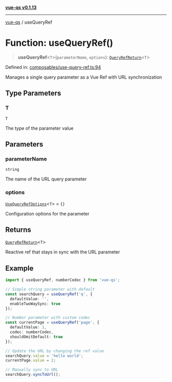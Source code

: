 [**vue-qs v0.1.13**](../README.md)

***

[vue-qs](../README.md) / useQueryRef

# Function: useQueryRef()

> **useQueryRef**\<`T`\>(`parameterName`, `options`): [`QueryRefReturn`](../type-aliases/QueryRefReturn.md)\<`T`\>

Defined in: [composables/use-query-ref.ts:94](https://github.com/iamsomraj/vue-qs/blob/a4643e0077390aa3ef25224e2e3a0792449f830c/src/composables/use-query-ref.ts#L94)

Manages a single query parameter as a Vue Ref with URL synchronization

## Type Parameters

### T

`T`

The type of the parameter value

## Parameters

### parameterName

`string`

The name of the URL query parameter

### options

[`UseQueryRefOptions`](../type-aliases/UseQueryRefOptions.md)\<`T`\> = `{}`

Configuration options for the parameter

## Returns

[`QueryRefReturn`](../type-aliases/QueryRefReturn.md)\<`T`\>

Reactive ref that stays in sync with the URL parameter

## Example

```typescript
import { useQueryRef, numberCodec } from 'vue-qs';

// Simple string parameter with default
const searchQuery = useQueryRef('q', {
  defaultValue: '',
  enableTwoWaySync: true
});

// Number parameter with custom codec
const currentPage = useQueryRef('page', {
  defaultValue: 1,
  codec: numberCodec,
  shouldOmitDefault: true
});

// Update the URL by changing the ref value
searchQuery.value = 'hello world';
currentPage.value = 2;

// Manually sync to URL
searchQuery.syncToUrl();
```
